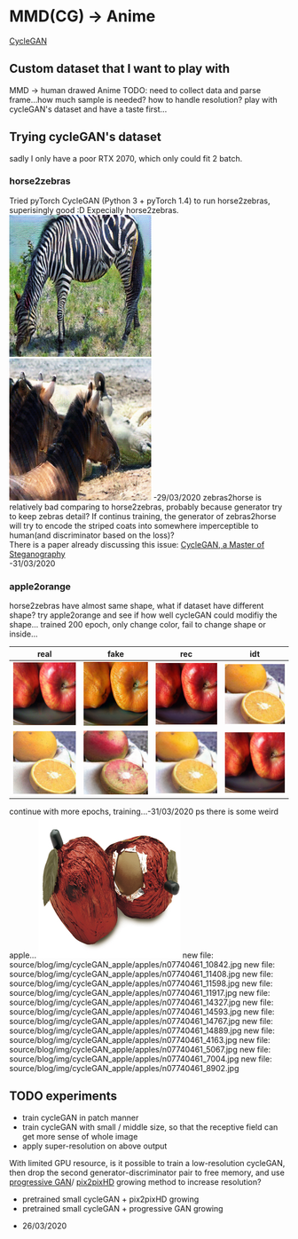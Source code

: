 # MMD(CG) -> Anime
[CycleGAN](/generative_models/GAN_image2image.html#cyclegan-iccv-2017)

## Custom dataset that I want to play with
MMD -> human drawed Anime
TODO: need to collect data and parse frame...how much sample is needed? how to handle resolution?
play with cycleGAN's dataset and have a taste first...
## Trying cycleGAN's dataset
sadly I only have a poor RTX 2070, which only could fit 2 batch.
### horse2zebras
Tried pyTorch CycleGAN (Python 3 + pyTorch 1.4) to run horse2zebras, superisingly good :D  Expecially horse2zebras.  
![](img/cycleGAN_horse/horse_epoch200_fake_B.png)![](img/cycleGAN_horse/horse_epoch200_fake_A.png)
-29/03/2020
zebras2horse is relatively bad comparing to horse2zebras, probably because generator try to keep zebras detail? If continus training, the generator of zebras2horse will try to encode the striped coats into somewhere imperceptible to human(and discriminator based on the loss)?  
There is a paper already discussing this issue: [CycleGAN, a Master of Steganography](https://arxiv.org/abs/1712.02950)  
-31/03/2020
### apple2orange
horse2zebras have almost same shape, what if dataset have different shape? try apple2orange and see if how well cycleGAN could modifiy the shape...
trained 200 epoch, only change color, fail to change shape or inside...  

|real|fake|rec|idt|
|---|---|---|---|
|![](img/cycleGAN_apple/epoch200_real_A.png)|![](img/cycleGAN_apple/epoch200_fake_B.png)|![](img/cycleGAN_apple/epoch200_rec_A.png)|![](img/cycleGAN_apple/epoch200_idt_A.png)|
|![](img/cycleGAN_apple/epoch200_real_B.png)|![](img/cycleGAN_apple/epoch200_fake_A.png)|![](img/cycleGAN_apple/epoch200_rec_B.png)|![](img/cycleGAN_apple/epoch200_idt_B.png)|
continue with more epochs, training...-31/03/2020
ps there is some weird apple...
![](img/cycleGAN_apple/apples/n07740461_106.jpg)
	new file:   source/blog/img/cycleGAN_apple/apples/n07740461_10842.jpg
	new file:   source/blog/img/cycleGAN_apple/apples/n07740461_11408.jpg
	new file:   source/blog/img/cycleGAN_apple/apples/n07740461_11598.jpg
	new file:   source/blog/img/cycleGAN_apple/apples/n07740461_11917.jpg
	new file:   source/blog/img/cycleGAN_apple/apples/n07740461_14327.jpg
	new file:   source/blog/img/cycleGAN_apple/apples/n07740461_14593.jpg
	new file:   source/blog/img/cycleGAN_apple/apples/n07740461_14767.jpg
	new file:   source/blog/img/cycleGAN_apple/apples/n07740461_14889.jpg
	new file:   source/blog/img/cycleGAN_apple/apples/n07740461_4163.jpg
	new file:   source/blog/img/cycleGAN_apple/apples/n07740461_5067.jpg
	new file:   source/blog/img/cycleGAN_apple/apples/n07740461_7004.jpg
	new file:   source/blog/img/cycleGAN_apple/apples/n07740461_8902.jpg

## TODO experiments
* train cycleGAN in patch manner
* train cycleGAN with small / middle size, so that the receptive field can get more sense of whole image  
* apply super-resolution on above output

With limited GPU resource, is it possible to train a low-resolution cycleGAN, then drop the second generator-discriminator pair to free memory, and use [progressive GAN](/generative_models/GAN_image2image.html#progressive-gan-iclr-2018)/ [pix2pixHD](/generative_models/GAN_image2image.html#pix2pixhd-cvpr-2018) growing method to increase resolution?

* pretrained small cycleGAN + pix2pixHD growing
* pretrained small cycleGAN + progressive GAN growing
- 26/03/2020